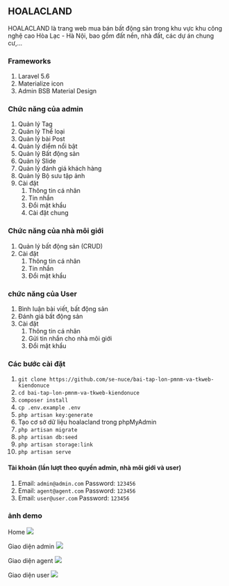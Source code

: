 ## HOALACLAND
HOALACLAND là  trang web mua bán bất động sản trong khu vực khu công nghệ cao Hòa Lạc - Hà Nội, bao gồm đất nền, nhà đất, các dự án chung cư,...

### Frameworks
1. Laravel 5.6
2. Materialize icon
3. Admin BSB Material Design

### Chức năng của admin
1. Quản lý Tag
2. Quản lý Thể loại
3. Quản lý bài Post
4. Quản lý điểm nổi bật
5. Quản lý Bất động sản
6. Quản lý Slide
7. Quản lý đánh giá khách hàng
8. Quản lý Bộ sưu tập ảnh
9. Cài đặt
    1. Thông tin cá nhân
    2. Tin nhắn
    3. Đổi mật khẩu
    4. Cài đặt chung

### Chức năng của nhà môi giới
1. Quản lý bất động sản (CRUD)
2. Cài đặt
    1. Thông tin cá nhân
    2. Tin nhắn
    3. Đổi mật khẩu

### chức năng của User
1. Bình luận bài viết, bất động sản
2. Đánh giá bất động sản
3. Cài đặt
    1. Thông tin cá nhân
    2. Gửi tin nhắn cho nhà môi giới
    3. Đổi mật khẩu


### Các bước cài đặt
01. `git clone https://github.com/se-nuce/bai-tap-lon-pmnm-va-tkweb-kiendonuce`
02. `cd bai-tap-lon-pmnm-va-tkweb-kiendonuce`
03. `composer install`
04. `cp .env.example .env`
05. `php artisan key:generate`
06. Tạo cơ sở dữ liệu hoalacland trong phpMyAdmin
06. `php artisan migrate`
07. `php artisan db:seed`
08. `php artisan storage:link`
09. `php artisan serve`

#### Tài khoản (lần lượt theo quyền admin, nhà môi giới và user)
01. 
    Email: `admin@admin.com` 
    Password: `123456`
02. 
    Email: `agent@agent.com` 
    Password: `123456`
03. 
    Email: `user@user.com` 
    Password: `123456`


### ảnh demo
Home <img src="https://github.com/se-nuce/bai-tap-lon-pmnm-va-tkweb-kiendonuce/blob/master/public/demo/home.png">

Giao diện admin <img src="https://github.com/se-nuce/bai-tap-lon-pmnm-va-tkweb-kiendonuce/blob/master/public/demo/admin.png">

Giao diện agent <img src="https://github.com/se-nuce/bai-tap-lon-pmnm-va-tkweb-kiendonuce/blob/master/public/demo/agent.png">

Giao diện user <img src="https://github.com/se-nuce/bai-tap-lon-pmnm-va-tkweb-kiendonuce/blob/master/public/demo/user.png">
